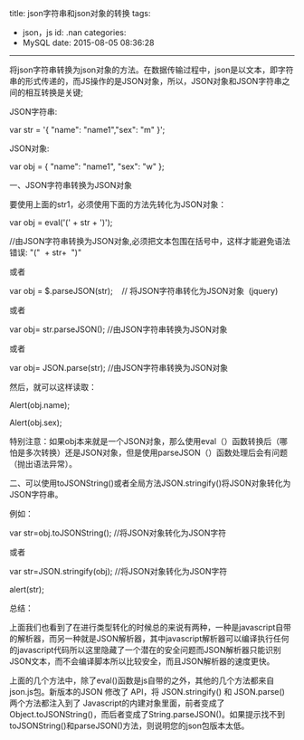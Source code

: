 title: json字符串和json对象的转换
tags:
  - json，js
id: .nan
categories:
  - MySQL
date: 2015-08-05 08:36:28
---

将json字符串转换为json对象的方法。在数据传输过程中，json是以文本，即字符串的形式传递的，而JS操作的是JSON对象，所以，JSON对象和JSON字符串之间的相互转换是关键;

JSON字符串:

var str = '{ "name": "name1","sex": "m" }';

JSON对象:

var obj = { "name": "name1", "sex": "w" };

一、JSON字符串转换为JSON对象

要使用上面的str1，必须使用下面的方法先转化为JSON对象：

var obj = eval('(' + str + ')');

//由JSON字符串转换为JSON对象,必须把文本包围在括号中，这样才能避免语法错误: "("  + str+  ")"

或者

var obj = $.parseJSON(str);    // 将JSON字符串转化为JSON对象  (jquery)

或者

var obj= str.parseJSON(); //由JSON字符串转换为JSON对象

或者

var obj= JSON.parse(str); //由JSON字符串转换为JSON对象

然后，就可以这样读取：

Alert(obj.name);

Alert(obj.sex);

特别注意：如果obj本来就是一个JSON对象，那么使用eval（）函数转换后（哪怕是多次转换）还是JSON对象，但是使用parseJSON（）函数处理后会有问题（抛出语法异常）。

二、可以使用toJSONString()或者全局方法JSON.stringify()将JSON对象转化为JSON字符串。

例如：

var str=obj.toJSONString(); //将JSON对象转化为JSON字符

或者

var str=JSON.stringify(obj); //将JSON对象转化为JSON字符

alert(str);

总结：

上面我们也看到了在进行类型转化的时候总的来说有两种，一种是javascript自带的解析器，而另一种就是JSON解析器，其中javascript解析器可以编译执行任何的javascript代码所以这里隐藏了一个潜在的安全问题而JSON解析器只能识别JSON文本，而不会编译脚本所以比较安全，而且JSON解析器的速度更快。

上面的几个方法中，除了eval()函数是js自带的之外，其他的几个方法都来自json.js包。新版本的JSON 修改了 API，将 JSON.stringify() 和 JSON.parse() 两个方法都注入到了 Javascript的内建对象里面，前者变成了 Object.toJSONString()，而后者变成了String.parseJSON()。如果提示找不到toJSONString()和parseJSON()方法，则说明您的json包版本太低。

&nbsp;